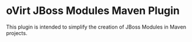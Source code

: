 # oVirt JBoss Modules Maven Plugin

This plugin is intended to simplify the creation of JBoss Modules in
Maven projects.
